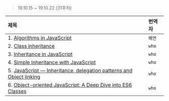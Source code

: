 > 19.10.15 ~ 19.10.22 (31주차)


| 제목 | 번역자 |
|:----|:---- |
| 1. [Algorithms in JavaScript](https://medium.com/siliconwat/algorithms-in-javascript-b0bed68f4038) | `해연` |
| 2. [Class inheritance](https://javascript.info/class-inheritance) | `who` |
| 3. [Inheritance in JavaScript](https://medium.com/hackernoon/inheritance-in-javascript-21d2b82ffa6f) | `who` |
| 4. [Simple Inheritance with JavaScript](https://www.sitepoint.com/simple-inheritance-javascript/) | `who` |
| 5. [JavaScript — Inheritance, delegation patterns and Object linking](https://codeburst.io/javascript-inheritance-25fe61ab9f85) | `who` |
| 6. [Object-oriented JavaScript: A Deep Dive into ES6 Classes](https://www.sitepoint.com/object-oriented-javascript-deep-dive-es6-classes/) | `who` |
